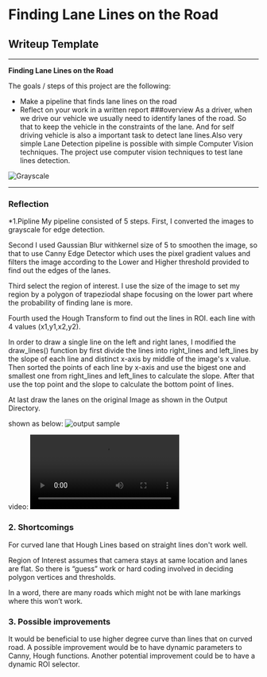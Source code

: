 # **Finding Lane Lines on the Road** 

## Writeup Template



---

**Finding Lane Lines on the Road**

The goals / steps of this project are the following:
* Make a pipeline that finds lane lines on the road
* Reflect on your work in a written report
###overview
As a driver, when we drive our vehicle we usually need to identify lanes of the road. So that to keep the vehicle in the constraints of the lane. And for self driving vehicle is also a important task to detect lane lines.Also very simple Lane Detection pipeline is possible with simple Computer Vision techniques. The project use computer vision techniques to test lane lines detection.

![Grayscale](./examples/grayscale.jpg)

---

### Reflection



*1.Pipline
My pipeline consisted of 5 steps. 
First, I converted the images to grayscale for edge detection.

Second I used Gaussian Blur withkernel size of 5 to smoothen the image, so that to use Canny Edge Detector which uses the pixel gradient values and filters the image according to the Lower and Higher threshold provided to find out the edges of the lanes.

Third select the region of interest. I use the size of the image to set my region by a polygon of trapeziodal shape focusing on the lower part where the probability of finding lane is more.


Fourth used the Hough Transform to find out the lines in ROI. each line with 4 values (x1,y1,x2,y2).


In order to draw a single line on the left and right lanes, I modified the draw_lines() function by first divide the lines into right_lines and left_lines by the slope of each line and distinct  x-axis by middle of the image's x value.
Then sorted the points of each line by x-axis and use the bigest one and smallest one from right_lines and left_lines to calculate the slope. 
After that use the top point and the slope to calculate the bottom point of lines. 


At last draw the lanes on the original Image as shown in the Output Directory.


shown as below:
![output sample](./test_images_output/line-solidWhiteRight.jpg)

video:
![video](./test_videos_output/solodYellowLeft.mp4)
### 2. Shortcomings

For curved lane that Hough Lines based on straight lines don't work well.

Region of Interest assumes that camera stays at same location and lanes are flat. So there is “guess” work or hard coding involved in deciding polygon vertices and thresholds.

In a word, there are many roads which might not be with lane markings where this won’t work.



### 3. Possible improvements

It would be beneficial to use higher degree curve than lines that on curved road.
A possible improvement would be to have dynamic parameters to Canny, Hough functions.
Another potential improvement could be to have a dynamic ROI selector.
